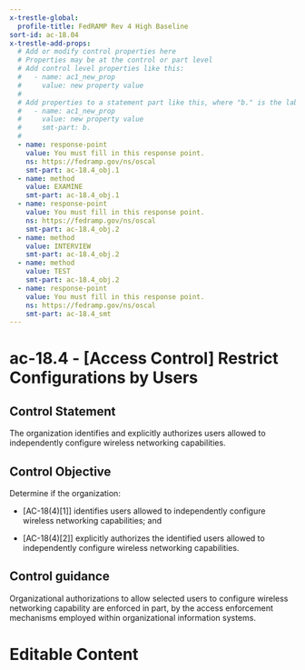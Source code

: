 ```yaml
---
x-trestle-global:
  profile-title: FedRAMP Rev 4 High Baseline
sort-id: ac-18.04
x-trestle-add-props:
  # Add or modify control properties here
  # Properties may be at the control or part level
  # Add control level properties like this:
  #   - name: ac1_new_prop
  #     value: new property value
  #
  # Add properties to a statement part like this, where "b." is the label of the target statement part
  #   - name: ac1_new_prop
  #     value: new property value
  #     smt-part: b.
  #
  - name: response-point
    value: You must fill in this response point.
    ns: https://fedramp.gov/ns/oscal
    smt-part: ac-18.4_obj.1
  - name: method
    value: EXAMINE
    smt-part: ac-18.4_obj.1
  - name: response-point
    value: You must fill in this response point.
    ns: https://fedramp.gov/ns/oscal
    smt-part: ac-18.4_obj.2
  - name: method
    value: INTERVIEW
    smt-part: ac-18.4_obj.2
  - name: method
    value: TEST
    smt-part: ac-18.4_obj.2
  - name: response-point
    value: You must fill in this response point.
    ns: https://fedramp.gov/ns/oscal
    smt-part: ac-18.4_smt
---
```


# ac-18.4 - \[Access Control\] Restrict Configurations by Users

## Control Statement

The organization identifies and explicitly authorizes users allowed to independently configure wireless networking capabilities.

## Control Objective

Determine if the organization:

- \[AC-18(4)[1]\] identifies users allowed to independently configure wireless networking capabilities; and

- \[AC-18(4)[2]\] explicitly authorizes the identified users allowed to independently configure wireless networking capabilities.

## Control guidance

Organizational authorizations to allow selected users to configure wireless networking capability are enforced in part, by the access enforcement mechanisms employed within organizational information systems.

# Editable Content

<!-- Make additions and edits below -->
<!-- The above represents the contents of the control as received by the profile, prior to additions. -->
<!-- If the profile makes additions to the control, they will appear below. -->
<!-- The above markdown may not be edited but you may edit the content below, and/or introduce new additions to be made by the profile. -->
<!-- If there is a yaml header at the top, parameter values may be edited. Use --set-parameters to incorporate the changes during assembly. -->
<!-- The content here will then replace what is in the profile for this control, after running profile-assemble. -->
<!-- The added parts in the profile for this control are below.  You may edit them and/or add new ones. -->
<!-- Each addition must have a heading either of the form ## Control my_addition_name -->
<!-- or ## Part a. (where the a. refers to one of the control statement labels.) -->
<!-- "## Control" parts are new parts added after the statement part. -->
<!-- "## Part" parts are new parts added into the top-level statement part with that label. -->
<!-- Subparts may be added with nested hash levels of the form ### My Subpart Name -->
<!-- underneath the parent ## Control or ## Part being added -->
<!-- See https://ibm.github.io/compliance-trestle/tutorials/ssp_profile_catalog_authoring/ssp_profile_catalog_authoring for guidance. -->
